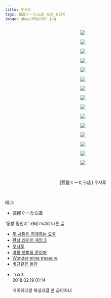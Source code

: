 ```yaml
---
title: 우사루
tags: 茜屋ぐーたら店 동방_동인지
image: ghap/954/001.jpg
---
```

<div class="article">
<p style="text-align: center; clear: none; float: none;"><img src="{{ site.nasurl }}/ghap/954/001.jpg"/></p>
<p style="text-align: center; clear: none; float: none;"><img src="{{ site.nasurl }}/ghap/954/002.jpg"/></p>
<p style="text-align: center; clear: none; float: none;"><img src="{{ site.nasurl }}/ghap/954/003.jpg"/></p>
<p style="text-align: center; clear: none; float: none;"><img src="{{ site.nasurl }}/ghap/954/004.jpg"/></p>
<p style="text-align: center; clear: none; float: none;"><img src="{{ site.nasurl }}/ghap/954/005.jpg"/></p>
<p style="text-align: center; clear: none; float: none;"><img src="{{ site.nasurl }}/ghap/954/006.jpg"/></p>
<p style="text-align: center; clear: none; float: none;"><img src="{{ site.nasurl }}/ghap/954/007.jpg"/></p>
<p style="text-align: center; clear: none; float: none;"><img src="{{ site.nasurl }}/ghap/954/008.jpg"/></p>
<p style="text-align: center; clear: none; float: none;"><img src="{{ site.nasurl }}/ghap/954/009.jpg"/></p>
<p style="text-align: center; clear: none; float: none;"><img src="{{ site.nasurl }}/ghap/954/010.jpg"/></p>
<p style="text-align: center; clear: none; float: none;"><img src="{{ site.nasurl }}/ghap/954/011.jpg"/></p>
<p style="text-align: center; clear: none; float: none;"><img src="{{ site.nasurl }}/ghap/954/012.jpg"/></p>
<p style="text-align: center; clear: none; float: none;"><img src="{{ site.nasurl }}/ghap/954/013.jpg"/></p>
<p style="text-align: center; clear: none; float: none;"><img src="{{ site.nasurl }}/ghap/954/014.jpg"/></p>
<p style="text-align: center; clear: none; float: none;"><img src="{{ site.nasurl }}/ghap/954/015.jpg"/></p>
<p style="text-align: center; clear: none; float: none;"><br/></p>
<p style="text-align: center; clear: none; float: none;">[茜屋ぐーたら店] 우사루</p>
<p><br/></p>
</div><div class="tagTrail">
<p>태그: </p>
<ul>
<li>茜屋ぐーたら店</li>
</ul>
</div><div class="another">
<p>'동방 동인지' 카테고리의 다른 글</p>
<ul>
<li><a href="/2016-07-20-ghap_956">두 사람이 함께하는 오후</a></li>
<li><a href="/2016-07-20-ghap_955">환상 라이어 게임 3</a></li>
<li><a href="/2016-07-20-ghap_954">우사루</a></li>
<li><a href="/2016-07-20-ghap_953">여름 햇볕을 쪼이며</a></li>
<li><a href="/2016-07-20-ghap_951">Wonder mine treasure</a></li>
<li><a href="/2016-07-20-ghap_950">비단같은 들판</a></li>
</ul>
</div><div class="cb_module cb_fluid">
<div class="cb_wrt cb_profile">
<div class="comment">
<ul>
<li class="cb_thumb_off" id="comment15202335">
<div class="cb_comment_area">
<div class="cb_info_area">
<div class="cb_section">
<span class="cb_nick_name">ㄱㅁㅎ</span>
</div>
<div class="cb_section">
<span class="cb_date">2018.02.19 01:14 </span>
</div>
</div>
<div class="cb_dsc_comment">
<p class="cb_dsc">
											메이웨더랑 복싱대결 한 급이자너
										</p>
</div>
</div></li>
</ul>
</div>
</div><!-- commentList close -->
</div>